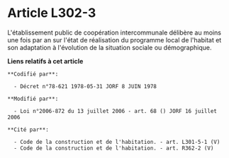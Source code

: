 # Article L302-3

L'établissement public de coopération intercommunale délibère au moins une fois par an sur l'état de réalisation du programme
local de l'habitat et son adaptation à l'évolution de la situation sociale ou démographique.

**Liens relatifs à cet article**

	**Codifié par**:

	  - Décret n°78-621 1978-05-31 JORF 8 JUIN 1978

	**Modifié par**:

	  - Loi n°2006-872 du 13 juillet 2006 - art. 68 () JORF 16 juillet 2006

	**Cité par**:

	  - Code de la construction et de l'habitation. - art. L301-5-1 (V)
	  - Code de la construction et de l'habitation. - art. R362-2 (V)
